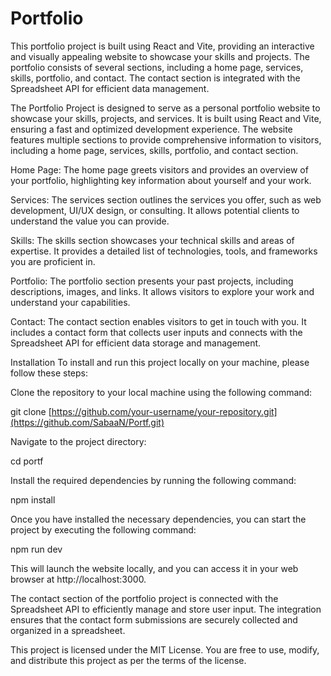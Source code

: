 # Portfolio 


This portfolio project is built using React and Vite, providing an interactive and visually appealing website to showcase your skills and projects. The portfolio consists of several sections, including a home page, services, skills, portfolio, and contact. The contact section is integrated with the Spreadsheet API for efficient data management.

The Portfolio Project is designed to serve as a personal portfolio website to showcase your skills, projects, and services. It is built using React and Vite, ensuring a fast and optimized development experience. The website features multiple sections to provide comprehensive information to visitors, including a home page, services, skills, portfolio, and contact section.

Home Page: The home page greets visitors and provides an overview of your portfolio, highlighting key information about yourself and your work.

Services: The services section outlines the services you offer, such as web development, UI/UX design, or consulting. It allows potential clients to understand the value you can provide.

Skills: The skills section showcases your technical skills and areas of expertise. It provides a detailed list of technologies, tools, and frameworks you are proficient in.

Portfolio: The portfolio section presents your past projects, including descriptions, images, and links. It allows visitors to explore your work and understand your capabilities.

Contact: The contact section enables visitors to get in touch with you. It includes a contact form that collects user inputs and connects with the Spreadsheet API for efficient data storage and management.

Installation
To install and run this project locally on your machine, please follow these steps:

Clone the repository to your local machine using the following command:

git clone [https://github.com/your-username/your-repository.git](https://github.com/SabaaN/Portf.git)

Navigate to the project directory:

cd portf

Install the required dependencies by running the following command:

npm install

Once you have installed the necessary dependencies, you can start the project by executing the following command:

npm run dev

This will launch the website locally, and you can access it in your web browser at http://localhost:3000.

The contact section of the portfolio project is connected with the Spreadsheet API to efficiently manage and store user input. The integration ensures that the contact form submissions are securely collected and organized in a spreadsheet.

This project is licensed under the MIT License. You are free to use, modify, and distribute this project as per the terms of the license.
